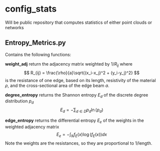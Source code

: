 # config_stats
Will be public repository that computes statistics of either point clouds or networks

## Entropy_Metrics.py
Contains the following functions:

**weight_adj** return the adjacency matrix weighted by $1/R_{ij}$ where 
$$
R_{ij} = \frac{\rho}{a}\sqrt{(x_i-x_j)^2 + (y_i-y_j)^2} 
$$
is the resistance of one edge, based on its length, resistivity of the material $\rho$, and the cross-sectional area of the edge beam $a$.

**degree_entropy** returns the Shannon entropy $E_d$ of the discrete degree distribution $p_d$
$$
E_d = -\sum_{d\in D} p_d\ln(p_d)
$$

**edge_entropy** returns the differential entropy $E_e$ of the weights in the weighted adjacency matrix
$$
E_e = -\int_{\mathbb{R}} f_E(x)\log(f_E(x))dx
$$
Note the weights are the resistances, so they are proportional to 1/length.


##
